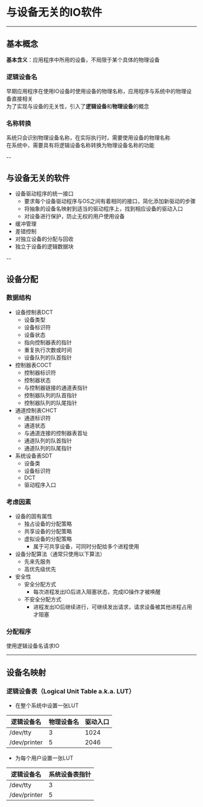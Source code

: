 
# 与设备无关的IO软件

---
## 基本概念
**基本含义**：应用程序中所用的设备，不局限于某个具体的物理设备
### 逻辑设备名
早期应用程序在使用IO设备时使用设备的物理名称，应用程序与系统中的物理设备直接相关  
为了实现与设备的无关性，引入了**逻辑设备**和**物理设备**的概念

### 名称转换
系统只会识别物理设备名称，在实际执行时，需要使用设备的物理名称  
在系统中，需要具有将逻辑设备名称转换为物理设备名称的功能

--
## 与设备无关的软件 
* 设备驱动程序的统一接口
    * 要求每个设备驱动程序与OS之间有着相同的接口，简化添加新驱动的步骤
    * 将抽象的设备名映射到适当的驱动程序上，找到相应设备的驱动入口
    * 对设备进行保护，防止无权的用户使用设备
* 缓冲管理
* 差错控制
* 对独立设备的分配与回收
* 独立于设备的逻辑数据块


-- 
## 设备分配
### 数据结构
* 设备控制表DCT
    * 设备类型
    * 设备标识符
    * 设备状态
    * 指向控制器表的指针
    * 重复执行次数或时间
    * 设备队列的队首指针
* 控制器表COCT
    * 控制器标识符
    * 控制器状态
    * 与控制器链接的通道表指针
    * 控制器队列的队首指针
    * 控制器队列的队尾指针
* 通道控制表CHCT
    * 通道标识符
    * 通道状态
    * 与通道连接的控制器表首址
    * 通道队列的队首指针
    * 通道队列的队尾指针
* 系统设备表SDT
    * 设备类
    * 设备标识符
    * DCT 
    * 驱动程序入口

### 考虑因素
* 设备的固有属性
    * 独占设备的分配策略
    * 共享设备的分配策略
    * 虚拟设备的分配策略
        * 属于可共享设备，可同时分配给多个进程使用
* 设备分配算法（通常只使用以下算法）
    * 先来先服务
    * 高优先级优先
* 安全性
    * 安全分配方式
        * 每次进程发出IO后进入阻塞状态，完成IO操作才被唤醒
    * 不安全分配方式
        * 进程发出IO后继续进行，可继续发出请求，请求设备被其他进程占用才阻塞

### 分配程序
使用逻辑设备名请求IO

---
## 设备名映射
### 逻辑设备表（Logical Unit Table a.k.a. LUT）
* 在整个系统中设置一张LUT

|逻辑设备名|物理设备名|驱动入口|
|----|----|----|
|/dev/tty|3|1024|
|/dev/printer|5|2046|

* 为每个用户设置一张LUT

|逻辑设备名|系统设备表指针|
|----|----|
|/dev/tty|3|
|/dev/printer|5|

